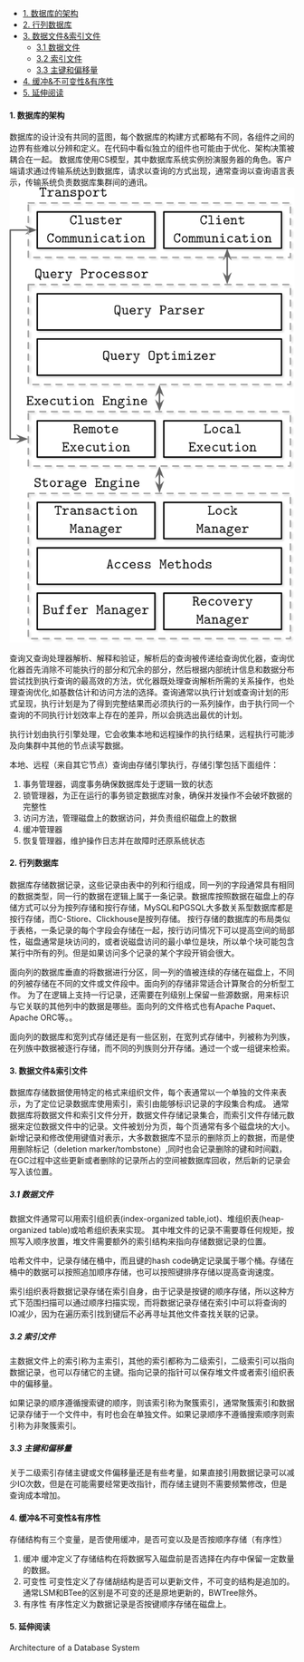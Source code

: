 
- [1. 数据库的架构](#1-数据库的架构)
- [2. 行列数据库](#2-行列数据库)
- [3. 数据文件&索引文件](#3-数据文件索引文件)
  - [3.1 数据文件](#31-数据文件)
  - [3.2 索引文件](#32-索引文件)
  - [3.3 主键和偏移量](#33-主键和偏移量)
- [4. 缓冲&不可变性&有序性](#4-缓冲不可变性有序性)
- [5. 延伸阅读](#5-延伸阅读)
#### 1. 数据库的架构
数据库的设计没有共同的蓝图，每个数据库的构建方式都略有不同，各组件之间的边界有些难以分辨和定义。在代码中看似独立的组件也可能由于优化、架构决策被耦合在一起。
数据库使用CS模型，其中数据库系统实例扮演服务器的角色。客户端请求通过传输系统达到数据库，请求以查询的方式出现，通常查询以查询语言表示，传输系统负责数据库集群间的通讯。
![](db-architecture.png)

查询又查询处理器解析、解释和验证，解析后的查询被传递给查询优化器，查询优化器首先消除不可能执行的部分和冗余的部分，然后根据内部统计信息和数据分布尝试找到执行查询的最高效的方法，优化器既处理查询解析所需的关系操作，也处理查询优化,如基数估计和访问方法的选择。查询通常以执行计划或查询计划的形式呈现，执行计划是为了得到完整结果而必须执行的一系列操作，由于执行同一个查询的不同执行计划效率上存在的差异，所以会挑选出最优的计划。

执行计划由执行引擎处理，它会收集本地和远程操作的执行结果，远程执行可能涉及向集群中其他的节点读写数据。

本地、远程（来自其它节点）查询由存储引擎执行，存储引擎包括下面组件：
1. 事务管理器，调度事务确保数据库处于逻辑一致的状态
2. 锁管理器，为正在运行的事务锁定数据库对象，确保并发操作不会破坏数据的完整性
3. 访问方法，管理磁盘上的数据访问，并负责组织磁盘上的数据
4. 缓冲管理器
5. 恢复管理器，维护操作日志并在故障时还原系统状态

#### 2. 行列数据库
数据库存储数据记录，这些记录由表中的列和行组成，同一列的字段通常具有相同的数据类型，同一行的数据在逻辑上属于一条记录。数据库按照数据在磁盘上的存储方式可以分为按列存储和按行存储，MySQL和PGSQL大多数关系型数据库都是按行存储，而C-Stiore、Clickhouse是按列存储。
按行存储的数据库的布局类似于表格，一条记录的每个字段会存储在一起，按行访问情况下可以提高空间的局部性，磁盘通常是块访问的，或者说磁盘访问的最小单位是块，所以单个块可能包含某行中所有的列。但是如果访问多个记录的某个字段开销会很大。

面向列的数据库垂直的将数据进行分区，同一列的值被连续的存储在磁盘上，不同的列被存储在不同的文件或文件段中。面向列的存储非常适合计算聚合的分析型工作。
为了在逻辑上支持一行记录，还需要在列级别上保留一些源数据，用来标识与它关联的其他列中的数据是哪些。面向列的文件格式也有Apache Paquet、Apache ORC等。。

面向列的数据库和宽列式存储还是有一些区别，在宽列式存储中，列被称为列族，在列族中数据被逐行存储，而不同的列族则分开存储。通过一个或一组键来检索。


#### 3. 数据文件&索引文件
数据库存储数据使用特定的格式来组织文件，每个表通常以一个单独的文件来表示，为了定位记录数据库使用索引，索引由能够标识记录的字段集合构成。
通常数据库将数据文件和索引文件分开，数据文件存储记录集合，而索引文件存储元数据来定位数据文件中的记录。文件被划分为页，每个页通常有多个磁盘块的大小。新增记录和修改使用键值对表示，大多数数据库不显示的删除页上的数据，而是使用删除标记（deletion marker/tombstone）,同时也会记录删除的键和时间戳，在GC过程中这些更新或者删除的记录所占的空间被数据库回收，然后新的记录会写入该位置。
##### 3.1 数据文件
数据文件通常可以用索引组织表(index-organized table,iot)、堆组织表(heap-organized table)或哈希组织表来实现。
其中堆文件的记录不需要尊任何规矩，按照写入顺序放置，堆文件需要额外的索引结构来指向存储数据记录的位置。

哈希文件中，记录存储在桶中，而且键的hash code确定记录属于哪个桶。存储在桶中的数据可以按照追加顺序存储，也可以按照键排序存储以提高查询速度。

索引组织表将数据记录存储在索引自身，由于记录是按键的顺序存储，所以这种方式下范围扫描可以通过顺序扫描实现，而将数据记录存储在索引中可以将查询的IO减少，因为在遍历索引找到键后不必再寻址其他文件查找关联的记录。
##### 3.2 索引文件
主数据文件上的索引称为主索引，其他的索引都称为二级索引，二级索引可以指向数据记录，也可以存储它的主键。指向记录的指针可以保存堆文件或者索引组织表中的偏移量。

如果记录的顺序遵循搜索键的顺序，则该索引称为聚簇索引，通常聚簇索引和数据记录存储于一个文件中，有时也会在单独文件。如果记录顺序不遵循搜索顺序则索引称为非聚簇索引。
##### 3.3 主键和偏移量
关于二级索引存储主键或文件偏移量还是有些考量，如果直接引用数据记录可以减少IO次数，但是在可能需要经常更改指针，而存储主键则不需要频繁修改，但是查询成本增加。
#### 4. 缓冲&不可变性&有序性
存储结构有三个变量，是否使用缓冲，是否可变以及是否按顺序存储（有序性）
1. 缓冲
    缓冲定义了存储结构在将数据写入磁盘前是否选择在内存中保留一定数量的数据。
2. 可变性
    可变性定义了存储胡结构是否可以更新文件，不可变的结构是追加的。通常LSM和BTee的区别是不可变的还是原地更新的，BWTree除外。
3. 有序性
    有序性定义为数据记录是否按键顺序存储在磁盘上。
#### 5. 延伸阅读
Architecture of a Database System
